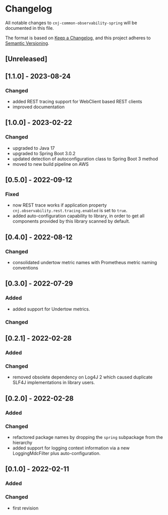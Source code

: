 # Changelog
All notable changes to `cnj-common-observability-spring` will be documented in this file.

The format is based on [Keep a Changelog](https://keepachangelog.com/en/1.0.0/),
and this project adheres to [Semantic Versioning](https://semver.org/spec/v2.0.0.html).

## [Unreleased]

## [1.1.0] - 2023-08-24
### Changed
- added REST tracing support for WebClient based REST clients
- improved documentation

## [1.0.0] - 2023-02-22
### Changed
- upgraded to Java 17
- upgraded to Spring Boot 3.0.2
- updated detection of autoconfiguration class to Spring Boot 3 method 
- moved to new build pipeline on AWS

## [0.5.0] - 2022-09-12
### Fixed
- now REST trace works if application property `cnj.observability.rest.tracing.enabled` is set to `true`.
- added auto-configuration capability to library, in order to get all components provided by this library scanned by default.

## [0.4.0] - 2022-08-12
### Changed
- consolidated undertow metric names with Prometheus metric naming conventions 

## [0.3.0] - 2022-07-29
### Added
- added support for Undertow metrics.
### Changed

## [0.2.1] - 2022-02-28
### Added
### Changed
- removed obsolete dependency on Log4J 2 which caused duplicate SLF4J implementations in library users.

## [0.2.0] - 2022-02-28
### Added
### Changed
- refactored package names by dropping the `spring` subpackage from the hierarchy
- added support for logging context information via a new LoggingMdcFilter plus auto-configuration.

## [0.1.0] - 2022-02-11
### Added
### Changed
- first revision

